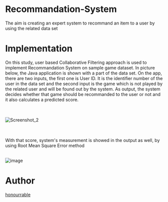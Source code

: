 # Recommandation-System
The aim is creating an expert system to recommand an item to a user by using the related data set

# Implementation
On this study, user based Collaborative Filtering approach is used to implement Recommandation System on sample game dataset. In picture below, the Java application is shown with a part of the data set.
On the app, there are two inputs, the first one is User ID. It is the identifier number of the user in the data set and the second input is the game which is not played by the related user and will be found out by the system.
As output, the system decides whether that game should be recommanded to the user or not and it also calculates a predicted score. <br/><br/><br/>


![Screenshot_2](https://user-images.githubusercontent.com/57035819/118548902-7d7e3300-b763-11eb-9609-501a5ab3289e.png)


<br/><br/>
With that score, system's measurement is showed in the output as well, by using Root Mean Square Error method <br/><br/>

![image](https://user-images.githubusercontent.com/57035819/118042063-47643c00-b37c-11eb-975d-600089581604.png)

# Author
[honourrable](https://github.com/honourrable)
